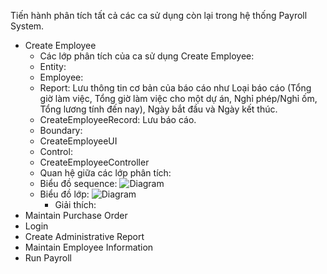 Tiến hành phân tích tất cả các ca sử dụng còn lại trong hệ thống Payroll System.
- Create Employee
   - Các lớp phân tích của ca sử dụng Create Employee:
    - Entity:
     - Employee: 
     - Report: Lưu thông tin cơ bản của báo cáo như Loại báo cáo (Tổng giờ làm việc, Tổng giờ làm việc cho một dự án, Nghỉ phép/Nghỉ ốm, Tổng lương tính đến nay), Ngày bắt đầu và Ngày kết thúc.
     - CreateEmployeeRecord: Lưu báo cáo.
    - Boundary:
     - CreateEmployeeUI
    - Control:
     - CreateEmployeeController
  - Quan hệ giữa các lớp phân tích:
  - Biểu đồ sequence:
    ![Diagram]()
  - Biểu đồ lớp:
  ![Diagram]()
    - Giải thích:
- Maintain Purchase Order
- Login
- Create Administrative Report
- Maintain Employee Information
- Run Payroll
